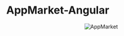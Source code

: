 # AppMarket-Angular
<div style="display: flex; justify-content: center">
<img src="https://res.cloudinary.com/mokaweb/image/upload/v1591281325/Codecademy%20Angular/AppMarket.gif" alt="AppMarket">
</div>